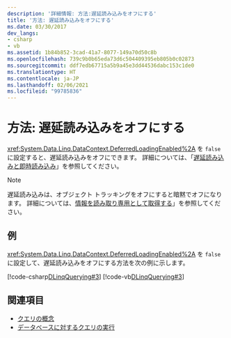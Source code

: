 ```yaml
---
description: '詳細情報: 方法:遅延読み込みをオフにする'
title: '方法: 遅延読み込みをオフにする'
ms.date: 03/30/2017
dev_langs:
- csharp
- vb
ms.assetid: 1b84b852-3cad-41a7-8077-149a70d50c8b
ms.openlocfilehash: 739c9b0b65eda73d6c504409395eb805b0c02873
ms.sourcegitcommit: ddf7edb67715a5b9a45e3dd44536dabc153c1de0
ms.translationtype: HT
ms.contentlocale: ja-JP
ms.lasthandoff: 02/06/2021
ms.locfileid: "99785836"
---
```

# <a name="how-to-turn-off-deferred-loading"></a>方法: 遅延読み込みをオフにする

<xref:System.Data.Linq.DataContext.DeferredLoadingEnabled%2A> を `false` に設定すると、遅延読み込みをオフにできます。 詳細については、「[遅延読み込みと即時読み込み](deferred-versus-immediate-loading.md)」を参照してください。  
  
> [!NOTE]
> 遅延読み込みは、オブジェクト トラッキングをオフにすると暗黙でオフになります。 詳細については、[情報を読み取り専用として取得する](how-to-retrieve-information-as-read-only.md)」を参照してください。  
  
## <a name="example"></a>例  

 <xref:System.Data.Linq.DataContext.DeferredLoadingEnabled%2A> を `false` に設定して、遅延読み込みをオフにする方法を次の例に示します。  
  
 [!code-csharp[DLinqQuerying#3](../../../../../../samples/snippets/csharp/VS_Snippets_Data/DLinqQuerying/cs/Program.cs#3)]
 [!code-vb[DLinqQuerying#3](../../../../../../samples/snippets/visualbasic/VS_Snippets_Data/DLinqQuerying/vb/Module1.vb#3)]  
  
## <a name="see-also"></a>関連項目

- [クエリの概念](query-concepts.md)
- [データベースに対するクエリの実行](querying-the-database.md)

